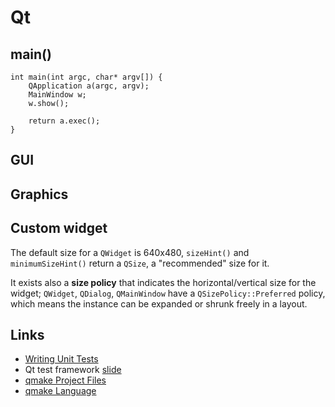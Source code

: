 # Qt

## main()

```
int main(int argc, char* argv[]) {
    QApplication a(argc, argv);
    MainWindow w;
    w.show();

    return a.exec();
}
```

## GUI

## Graphics

## Custom widget

The default size for a ``QWidget`` is 640x480, ``sizeHint()`` and
``minimumSizeHint()`` return a ``QSize``, a "recommended" size for it.

It exists also a **size policy** that indicates the horizontal/vertical size
for the widget; ``QWidget``, ``QDialog``, ``QMainWindow`` have a
``QSizePolicy::Preferred`` policy, which means the instance can be expanded
or shrunk freely in a layout.

## Links

 - [Writing Unit Tests](https://wiki.qt.io/Writing_Unit_Tests)
 - Qt test framework [slide](https://www.slideshare.net/ICSinc/qt-test-framework)
 - [qmake Project Files](https://doc.qt.io/archives/qt-4.8/qmake-project-files.html)
 - [qmake Language](https://doc.qt.io/qt-5/qmake-language.html)
